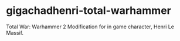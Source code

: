# gigachadhenri-total-warhammer
Total War: Warhammer 2 Modification for in game character, Henri Le Massif. 
